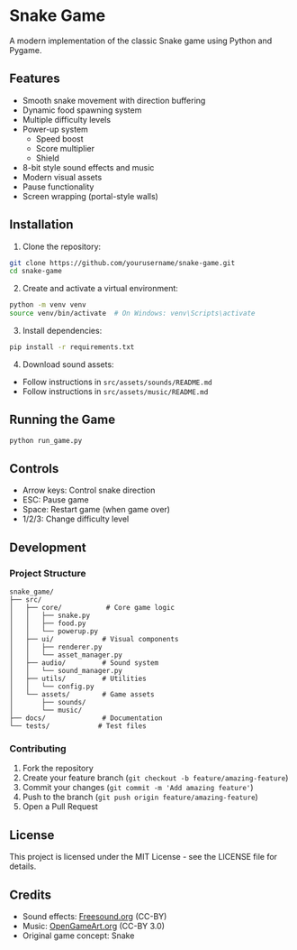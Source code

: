 # Snake Game

A modern implementation of the classic Snake game using Python and Pygame.

## Features

- Smooth snake movement with direction buffering
- Dynamic food spawning system
- Multiple difficulty levels
- Power-up system
  - Speed boost
  - Score multiplier
  - Shield
- 8-bit style sound effects and music
- Modern visual assets
- Pause functionality
- Screen wrapping (portal-style walls)

## Installation

1. Clone the repository:
```bash
git clone https://github.com/yourusername/snake-game.git
cd snake-game
```

2. Create and activate a virtual environment:
```bash
python -m venv venv
source venv/bin/activate  # On Windows: venv\Scripts\activate
```

3. Install dependencies:
```bash
pip install -r requirements.txt
```

4. Download sound assets:
- Follow instructions in `src/assets/sounds/README.md`
- Follow instructions in `src/assets/music/README.md`

## Running the Game

```bash
python run_game.py
```

## Controls

- Arrow keys: Control snake direction
- ESC: Pause game
- Space: Restart game (when game over)
- 1/2/3: Change difficulty level

## Development

### Project Structure
```
snake_game/
├── src/
│   ├── core/           # Core game logic
│   │   ├── snake.py
│   │   ├── food.py
│   │   └── powerup.py
│   ├── ui/            # Visual components
│   │   ├── renderer.py
│   │   └── asset_manager.py
│   ├── audio/         # Sound system
│   │   └── sound_manager.py
│   ├── utils/         # Utilities
│   │   └── config.py
│   └── assets/        # Game assets
│       ├── sounds/
│       └── music/
├── docs/              # Documentation
└── tests/            # Test files
```

### Contributing

1. Fork the repository
2. Create your feature branch (`git checkout -b feature/amazing-feature`)
3. Commit your changes (`git commit -m 'Add amazing feature'`)
4. Push to the branch (`git push origin feature/amazing-feature`)
5. Open a Pull Request

## License

This project is licensed under the MIT License - see the LICENSE file for details.

## Credits

- Sound effects: [Freesound.org](https://freesound.org) (CC-BY)
- Music: [OpenGameArt.org](https://opengameart.org) (CC-BY 3.0)
- Original game concept: Snake
